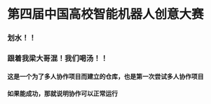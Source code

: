 # 第四届中国高校智能机器人创意大赛

### 划水！！

### 跟着我梁大哥混！我们喝汤！！

#### 这是一个为了多人协作项目而建立的仓库，也是第一次尝试多人协作项目

#### 如果能成功，那就说明协作可以正常运行
